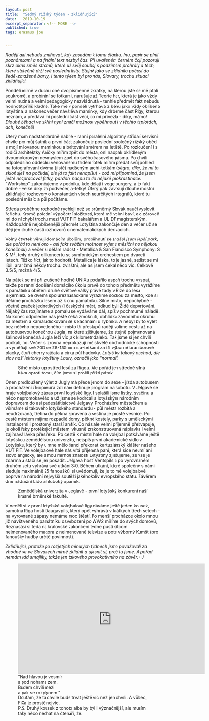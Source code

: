 ```yaml
---
layout: post
title:  "Sedmý rižský týden - zklidňující"
date:   2019-10-19
excerpt_separator: <!-- MORE -->
published: true
tags: erasmus joe


---
```


<p class="intro"><i><span class="dropcap">R</span>aději ani nebudu zmiňovat, kdy zasedám k tomu článku. Inu, papír se plnil poznámkami a na finální text nezbyl čas. Při uvařeném černém čaji pozoruji skrz okno směs stromů, které už svůj souboj s podzimem prohrály a těch, které statečně drží své poslední listy. Stejně jako se zklidnilo počasí do šedě-zatažené barvy, i tento týden byl pro nás, Slovany, trochu situaci zklidňující.</i></p>

<!-- MORE -->

Pondělí mírně v duchu oné dvojpísmenné zkratky, na kterou jste se mě ptali soukromě, a probírání se fotkami, narušuje až Teorie her, která je jako vždy velmi nudná a velmi pedagogicky nezvládnutá - tenhle předmět fakt nebudu hodnotit příliš kladně. Také mě v pondělí vytrhává z běhu jako vždy oblíbená lotyština, a nakonec večer návštěva maminky, kdy drbeme část Rigy, kterou neznám, a předává mi poslední část věcí, co mi přivezla - díky, mámo! _Dlouhé běhací ve skříni nyní značí možnost vyběhnout i v těchto teplotách, ach, konečně!_

Úterý mám nadstandardně nabité - ranní paralelní algoritmy střídají servisní chvíle pro můj šatník a první část zakončuje poslední společný rižský oběd s mojí milovanou maminkou a boltování směrem na letiště. Po rozloučení i s rodiči architektky Aničky mířím zpět do města, oni naopak okřídleným dvoumotorovým nesmyslem zpět do svého časového pásma. Po chvíli odpoledního oddechu věnovanému třídění fotek mířím předat svůj pohled na fotografování dvěma (jistě) nadšeným archi-tetkám (_ségra, díky, že mi to skloňuješ na počkání, ale já to fakt nenapíšu_) - _což mi připomíná, že jsem ještě nezpracoval fotky, pardon, nacpu to do nějaké prokrastinace._ "Workshop" zakončujeme v podniku, kde dělají i vege burgery, a to fakt dobré - velké díky za podvečer, a-tetky! Úterý pak završují dlouhé mostní zklidňující rozhovory o konstantách všech neurčitých integrálů, které tu poslední měsíc a půl počítáme.

Středa proběhne rozhodně rychleji než se průměrný Slovák naučí vyslovit řeřichu. Kromě polední výpočetní složitosti, která mě velmi baví, ale zároveň mi do ní chybí trochu mezi VUT FIT bakalářem a UL DF magisterským. Každopádně nejoblíbenější předmět Lotyština zakončuje den a večer už se dějí jen druhé části rozhovorů o nematematických derivacích.

Volný čtvrtek věnuji domácím úkolům, proběhnutí se (_našel jsem lepší park, ale pořád to není ono - asi fakt zvážím možnost vyjet s měsíční na nějakou konečnou_) a večer si dělám radost - Metallica & San Francisco Symphony: S & M², tedy druhý díl koncertu se symfonickým orchestrem po dvaceti letech.  Těžko říct, jak to hodnotit. Metallica je láska, to je jasné, setlist se mi líbil, aranžmá někdy trochu. zvláštní, ale asi jsem čekal něco víc. Celkově 3.5/5, možná 4/5.

Na pátek se mi při zrušené hodině UNIXu podařilo aspoň trochu vyspat, takže po ranní dodělání domácího úkolu právě do tohoto předmětu vyrážíme k památníku obětem druhé světové války právě tady v Rize do lesa Biķernieki. Se dvěma spolureznasačkami vyrážíme sockou za město, kde si děláme procházku lesem až k onu památníku. Silné místo, nepochybně - včetně značek jednotlivých (i českých) měst, odkud byli Židé deportování. Nějaký čas rozjímáme a pomalu se vydáváme dál, spíš v pochmurné náladě. Na konec odpoledne nás ještě čeká zmoknutí, obhlídka závodního okruhu za městem a kamarádíčkování se s kachnami u rybníku. A nebyl by to výlet bez něčeho nepovedeného - místo tří přestupů raději volíme cestu až na autobusovou konečnou Jugla, na které zjišťujeme, že stejně pojmenovaná šalinová konečná Jugla leží víc jak kilometr daleko. Tak jsme si jen chvíli počkali, no. Večer si zrovna neprokazuji mé skvělé obchodnické schopnosti a vyměňuji své 70D se 28-135 mm s a-tetkami za tři výborné bramborové placky, čtyři cherry rajčata a cirka půl hadovky. _Lotyš by takový obchod, dle slov naší lektorky lotyštiny Laury, označil jako "normal"._

 <figure>
 <img src="{{ site.baseurl }}/assets/img/IMG_0108.jpg" alt="" class="img-center"> 
   <figcaption>Silné místo uprostřed lesů za Rigou. Ale pořád jen středně silná káva oproti tomu, čím jsme si prošli příští pátek.</figcaption>
 </figure>

Onen prodloužený výlet z Jugly má přece jenom do sebe - jízda autobusem a procházení Лицокнига zdi nám definuje program na sobotu. V Jelgavě  se hraje volejbalový zápas první lotyšské ligy. I splašili jsme lístky, svačinu a něco nepromokavého a už jsme se kodrcali s lotyšským národním dopravcem do asi padesátitisícové Jelgavy. Procházíme městečkem a všímáme si takového lotyšského standardu - půl města rozbitá a neudržovaná, třetina do pěkna spravená a šestina je prostě vesnice. Po cestě městem míjíme rozpadlé domy, pěkné kostely, parky s uměleckými instalacemi i prostorný starší amfík. Co nás ale velmi příjemně překvapuje, je okolí řeky protékající městem, vkusně zrekonstruovaná náplavka i velmi zajímavá lávka přes řeku. Po cestě k místní hale na volejbal potkáváme ještě lotyšskou zemědělskou univerzitu, nejspíš první akademické sídlo v Lotyšsku, který by u mne mělo šanci překonat kartuziánský klášter našeho VUT FIT. Ve volejbalové hale nás vítá příjemná paní, která sice neumí ani slovo anglicky, ale s mou mírnou znalostí Lotyštiny zjišťujeme, že vše je zdarma a stačí se jen posadit. Jelgava hostí Ventspils a po vyrovnaném druhém setu vyhrává své utkání 3:0. Během utkání, které společně s námi sleduje maximálně 25 fanoušků, si uvědomuji, že je to mé volejbalové poprvé na národní nejvyšší soutěži jakéhokoliv evropského státu. Závěrem dne nádražní Lido a hluboký spánek. 

 <figure>
 <img src="{{ site.baseurl }}/assets/img/IMG_1073.JPG" alt="" class="img-center"> 
   <figcaption>Zemědělská univerzita v Jeglavě - první lotyšský konkurent naší krásné brněnské fakultě.</figcaption>
 </figure>

V neděli si z první lotyšské volejbalové ligy dáváme ještě jeden kousek, samotná Riga hostí Daugavpils, který opět vyhrává v krátkých třech setech - na vyrovnané zápasy nemáme moc štěstí. Po menší procházce okolo mnou již navštíveného památníku osvobození po WW2 míříme do svých domovů, Reznasási si teda na královské zakončení týdne pustí sitcom nejmenovaného magora z nejmenované televize a poté výborný [Kumšt](https://www.youtube.com/watch?v=aOERKhezW04) (pro fanoušky hudby určitě povinnost).      

_Zklidňující, protože po rozjetých minulých týdnech jsme považovali za vhodné se ve Slovanech mírně zklidnit a ujasnit si, proč tu jsme. A pořád nemám rád smajlíky, takže jen takového provokativního na závěr. :-)_   

<figure>
	<iframe width="610" height="360" class="img-center d-block"
	src="https://www.youtube.com/embed/c9dFhwySpjw"
	frameborder="0"></iframe>
	<figcaption>
		"Nad hlavou je vesmír <br>
        a pod nohama zem. <br>
        Budem chvíli mezi <br>
        a pak se rozplynem." <br>
        Doufám, že ta chvíle bude trvat ještě víc než jen chvíli. A vůbec, FiXa je prostě nejvíc. <br>
        P.S. Druhý kousek z tohoto alba by byl i význačnější, ale musím taky něco nechat na čtenáři, že.   
	</figcaption>
</figure>